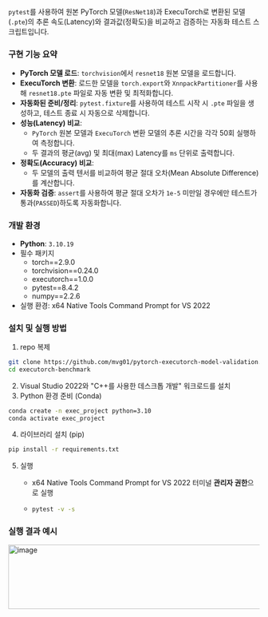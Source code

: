 `pytest`를 사용하여 원본 PyTorch 모델(`ResNet18`)과 ExecuTorch로 변환된 모델(`.pte`)의 추론 속도(Latency)와 결과값(정확도)을 비교하고 검증하는 자동화 테스트 스크립트입니다.


### 구현 기능 요약

- **PyTorch 모델 로드**: `torchvision`에서 `resnet18` 원본 모델을 로드합니다.
- **ExecuTorch 변환**: 로드한 모델을 `torch.export`와 `XnnpackPartitioner`를 사용해 `resnet18.pte` 파일로 자동 변환 및 최적화합니다.
- **자동화된 준비/정리**: `pytest.fixture`를 사용하여 테스트 시작 시 `.pte` 파일을 생성하고, 테스트 종료 시 자동으로 삭제합니다.
- **성능(Latency) 비교**:
  - `PyTorch` 원본 모델과 `ExecuTorch` 변환 모델의 추론 시간을 각각 50회 실행하여 측정합니다.
  - 두 결과의 평균(avg) 및 최대(max) Latency를 `ms` 단위로 출력합니다.
- **정확도(Accuracy) 비교**:
  - 두 모델의 출력 텐서를 비교하여 평균 절대 오차(Mean Absolute Difference)를 계산합니다.
- **자동화 검증**: `assert`를 사용하여 평균 절대 오차가 `1e-5` 미만일 경우에만 테스트가 통과(`PASSED`)하도록 자동화합니다.



### 개발 환경

- **Python**: `3.10.19`
- 필수 패키지
  - torch==2.9.0
  - torchvision==0.24.0
  - executorch==1.0.0
  - pytest==8.4.2
  - numpy==2.2.6
- 실행 환경: x64 Native Tools Command Prompt for VS 2022



### 설치 및 실행 방법

1. repo 복제

```bash
git clone https://github.com/mvg01/pytorch-executorch-model-validation.git
cd executorch-benchmark
```

2. Visual Studio 2022와 "C++를 사용한 데스크톱 개발" 워크로드를 설치
3. Python 환경 준비 (Conda)

```bash
conda create -n exec_project python=3.10
conda activate exec_project
```

4. 라이브러리 설치 (pip)

```bash
pip install -r requirements.txt
```

5. 실행

   - x64 Native Tools Command Prompt for VS 2022 터미널 **관리자 권한**으로 실행

   - ```bash
     pytest -v -s
     ```



### 실행 결과 예시

<img width="1075" height="129" alt="image" src="https://github.com/user-attachments/assets/6fb2d961-888b-46a6-b519-e7e5e57162d7" />



